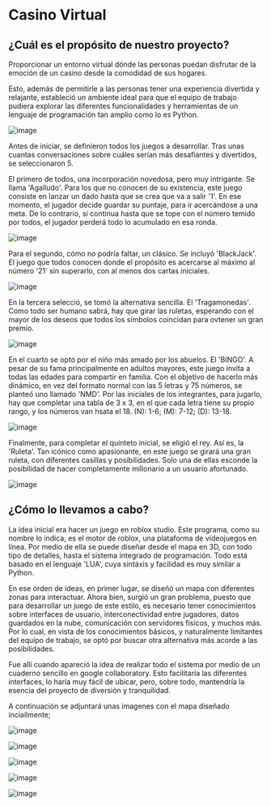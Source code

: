 # Casino Virtual

## ¿Cuál es el propósito de nuestro proyecto?

Proporcionar un entorno virtual dónde las personas puedan disfrutar de la emoción de un casino desde la comodidad de sus hogares.

Esto, además de permitirle a las personas tener una experiencia divertida y relajante, estableció un ambiente ideal para que el equipo de trabajo pudiera explorar las diferentes funcionalidades y herramientas de un lenguaje de programación tan amplio como lo es Python. 

![image](https://github.com/NicolasSanchez09/Casino-Virtual/assets/145717659/6fab8ecf-299d-453a-89c3-74a1793ed000)

Antes de iniciar, se definieron todos los juegos a desarrollar. Tras unas cuantas conversaciones sobre cuáles serían más desafiantes y divertidos, se seleccionaron 5.

El primero de todos, una incorporación novedosa, pero muy intrigante. Se llama 'Agalludo'. Para los que no conocen de su existencia, este juego consiste en lanzar un dado hasta que se crea que va a salir '1'. En ese momento, el jugador decide guardar su puntaje, para ir acercándose a una meta. De lo contrario, si continua hasta que se tope con el número temido por todos, el jugador perderá todo lo acumulado en esa ronda.

![image](https://github.com/NicolasSanchez09/Casino-Virtual/assets/145717659/7a419d6f-aae5-4abf-82c0-1c304edbfde1)

Para el segundo, cómo no podría faltar, un clásico. Se incluyó 'BlackJack'. El juego que todos conocen donde el propósito es acercarse al máximo al número '21' sin superarlo, con al menos dos cartas iniciales.

![image](https://github.com/NicolasSanchez09/Casino-Virtual/assets/145717659/7a552b67-7bc7-4bd1-ac61-746a30a83270)

En la tercera selecció, se tomó la alternativa sencilla. El 'Tragamonedas'. Como todo ser humano sabrá, hay que girar las ruletas, esperando con el mayor de los deseos que todos los símbolos coincidan para ovtener un gran premio.

![image](https://github.com/NicolasSanchez09/Casino-Virtual/assets/145717659/3bf860c2-b8e9-4c63-aa3e-d7bbb59c6324)


En el cuarto se optó por el niño más amado por los abuelos. El 'BINGO'. A pesar de su fama principalmente en adultos mayores, este juego invita a todas las edades para compartir en familia. Con el objetivo de hacerlo más dinámico, en vez del formato normal con las 5 letras y 75 números, se planteó uno llamado 'NMD'. Por las iniciales de los integrantes, para jugarlo, hay que completar una tabla de 3 x 3, en el que cada letra tiene su propio rango, y los números van hsata el 18. (N): 1-6; (M): 7-12; (D): 13-18. 

![image](https://github.com/NicolasSanchez09/Casino-Virtual/assets/145717659/62bdb206-99fd-4d52-b4e8-e2be9bf7f5b7)

Finalmente, para completar el quinteto inicial, se eligió el rey. Así es, la 'Ruleta'. Tan icónico como apasionante, en este juego se girará una gran ruleta, con diferentes casillas y posibilidades. Solo una de ellas esconde la posibilidad de hacer completamente millonario a un usuario afortunado.

![image](https://github.com/NicolasSanchez09/Casino-Virtual/assets/145717659/cf414b7e-fec1-4680-9bda-e3b362169307)

## ¿Cómo lo llevamos a cabo?

La idea inicial era hacer un juego en roblox studio. Este programa, como su nombre lo indica, es el motor de roblox, una plataforma de videojuegos en línea. Por medio de ella se puede diseñar desde el mapa en 3D, con todo tipo de detalles, hasta el sistema integrado de programación. Todo está basado en el lenguaje 'LUA', cuya sintáxis y facilidad es muy similar a Python.

En ese orden de ideas, en primer lugar, se diseñó un mapa con diferentes zonas para interactuar. Ahora bien, surgió un gran problema, puesto que para desarrollar un juego de este estilo, es necesario tener conocimientos sobre interfaces de usuario, interconectividad entre jugadores, datos guardados en la nube, comunicación con servidores físicos, y muchos más. Por lo cual, en vista de los conocimientos básicos, y naturalmente limitantes del equipo de trabajo, se optó por buscar otra alternativa más acorde a las posibilidades.

Fue allí cuando apareció la idea de realizar todo el sistema por medio de un cuaderno sencillo en google collaboratory. Esto facilitaría las diferentes interfaces, lo haría muy fácil de ubicar, pero, sobre todo, mantendría la esencia del proyecto de diversión y tranquilidad.

A continuación se adjuntará unas imagenes con el mapa diseñado inciailmente;

![image](https://github.com/NicolasSanchez09/Casino-Virtual/assets/145717659/2e5cdb7a-e94a-4ff7-ab8b-67f04f39b0e4)

![image](https://github.com/NicolasSanchez09/Casino-Virtual/assets/145717659/42d1ef0c-6d1e-4b4d-88d8-e1c2aa3a5eb3)

![image](https://github.com/NicolasSanchez09/Casino-Virtual/assets/145717659/0626d5a5-92e1-49cb-bc3b-b32863184cf1)

![image](https://github.com/NicolasSanchez09/Casino-Virtual/assets/145717659/f48466d5-3989-4555-910c-b386cd85c3d5)

![image](https://github.com/NicolasSanchez09/Casino-Virtual/assets/145717659/a4f35922-5e89-4e2a-9a9e-1f9e8e01083b)










